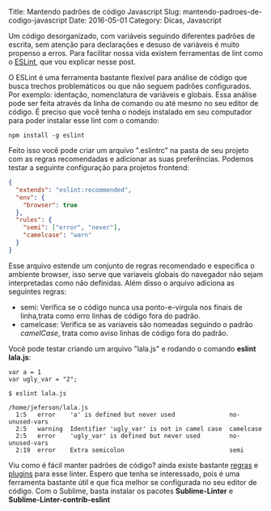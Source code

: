 Title: Mantendo padrões de código Javascript
Slug: mantendo-padroes-de-codigo-javascript
Date: 2016-05-01
Category: Dicas, Javascript

Um código desorganizado, com variáveis seguindo diferentes padrões de escrita, sem atenção para declarações e desuso de variáveis é muito propenso a erros. Para facilitar nossa vida existem ferramentas de lint como o [ESLint][1], que vou explicar nesse post.

O ESLint é uma ferramenta bastante flexível para análise de código que busca trechos problemáticos ou que não seguem padrões configurados. Por exemplo: identação, nomenclatura de variáveis e globais. Essa análise pode ser feita através da linha de comando ou até mesmo no seu editor de código. É preciso que você tenha o nodejs instalado em seu computador para poder instalar esse lint com o comando:

```
npm install -g eslint
```

Feito isso você pode criar um arquivo ".eslintrc" na pasta de seu projeto com as regras recomendadas e adicionar as suas preferências. Podemos testar a seguinte configuração para projetos frontend:

```json
{
  "extends": "eslint:recommended",
  "env": {
    "browser": true
  },
  "rules": {
    "semi": ["error", "never"],
    "camelcase": "warn"
  }
}
```

Esse arquivo estende um conjunto de regras recomendado e especifica o ambiente browser, isso serve que variaveis globais do navegador não sejam interpretadas como não definidas. Além disso o arquivo adiciona as seguintes regras:
* semi: Verifica se o código nunca usa ponto-e-virgula nos finais de linha,trata como erro linhas de código fora do padrão.
* camelcase: Verifica se as variaveis são nomeadas seguindo o padrão *camelCase*, trata como aviso linhas de código fora do padrão.

Você pode testar criando um arquivo "lala.js" e rodando o comando **eslint lala.js**:

```
var a = 1
var ugly_var = "2";
```

```
$ eslint lala.js

/home/jeferson/lala.js
  1:5   error    'a' is defined but never used               no-unused-vars
  2:5   warning  Identifier 'ugly_var' is not in camel case  camelcase
  2:5   error    'ugly_var' is defined but never used        no-unused-vars
  2:19  error    Extra semicolon                             semi
```

Viu como é fácil manter padrões de código? ainda existe bastante [regras][2] e [plugins][3] para esse linter. Espero que tenha se interessado, pois é uma ferramenta bastante útil e que fica melhor se configurada no seu editor de código. Com o Sublime, basta instalar os pacotes **Sublime-Linter** e **Sublime-Linter-contrib-eslint**

[1]: http://eslint.org
[2]: http://eslint.org/docs/rules
[3]: http://eslint.org/docs/user-guide/integrations
